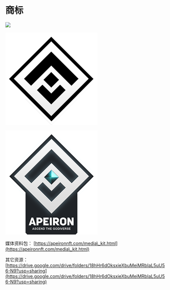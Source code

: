 # 商标

![](../.gitbook/assets/image.png)

![](<../.gitbook/assets/image (22).png>)

![](<../.gitbook/assets/image (39).png>)

媒体资料包： [https://apeironnft.com/media\_kit.html](https://apeironnft.com/media\_kit.html)

其它资源： [https://drive.google.com/drive/folders/18hHr6dOksxieXbuMeiMRbIaL5uU56-N9?usp=sharing](https://drive.google.com/drive/folders/18hHr6dOksxieXbuMeiMRbIaL5uU56-N9?usp=sharing)
